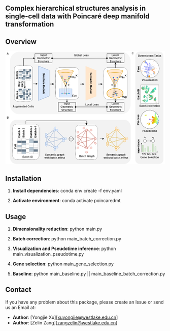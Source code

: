 ## Complex hierarchical structures analysis in single-cell data with Poincaré deep manifold transformation

## Overview

![Framework](Figures/Framework.png)

## Installation

1. **Install dependencies**:
conda env create -f env.yaml

2. **Activate environment**:
conda activate poincaredmt

## Usage

1. **Dimensionality reduction**:
python main.py

2. **Batch correction**:
python main_batch_correction.py

3. **Visualization and Pseudotime inference**:
python main_visualization_pseudotime.py

4. **Gene selection**:
python main_gene_selection.py

5. **Baseline**:
python main_baseline.py || main_baseline_batch_correction.py

## Contact

If you have any problem about this package, please create an Issue or send us an Email at:
- **Author**: [Yongjie Xu][xuyongjie@westlake.edu.cn]
- **Author**: [Zelin Zang][zangzelin@westlake.edu.cn]
